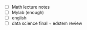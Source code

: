 - [ ] Math lecture notes
- [ ] Mylab (enough)
- [ ] english 
- [ ] data science final + edstem review
